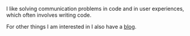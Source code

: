 I like solving communication problems in code and in user experiences, which often involves writing code.

For other things I am interested in I also have a <a href="https://sombrerob.ro/" target="_blank">blog</a>.

<!--
**jloleysens/jloleysens** is a ✨ _special_ ✨ repository because its `README.md` (this file) appears on your GitHub profile.

Here are some ideas to get you started:

- 🔭 I’m currently working on ...
- 🌱 I’m currently learning ...
- 👯 I’m looking to collaborate on ...
- 🤔 I’m looking for help with ...
- 💬 Ask me about ...
- 📫 How to reach me: ...
- 😄 Pronouns: ...
- ⚡ Fun fact: ...
-->
